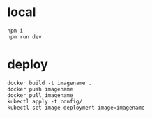 # local

```
npm i
npm run dev
```

# deploy
```
docker build -t imagename .
docker push imagename
docker pull imagename
kubectl apply -t config/
kubectl set image deployment image=imagename
```
